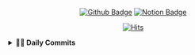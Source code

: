 <div align=center>
 
[![Github Badge](https://img.shields.io/badge/-Blog-b4a7d6?logo=github&logoColor=white&link=https://heegeepark.github.io//resume/)](https://heegeepark.github.io//resume/)
[![Notion Badge](https://img.shields.io/badge/-Portfolio-b050ac?logo=notion&logoColor=white&link=https://nine-spy-45d.notion.site/356c50a6b4fe437caec5c9f111b5fa84)](https://nine-spy-45d.notion.site/356c50a6b4fe437caec5c9f111b5fa84)

[![Hits](https://hits.seeyoufarm.com/api/count/incr/badge.svg?url=https%3A%2F%2Fgithub.com%2FHeegeePark&count_bg=%2379C83D&title_bg=%23555555&icon=&icon_color=%23E7E7E7&title=hits&edge_flat=false)](https://hits.seeyoufarm.com)
</div>

<details> 
<summary> <b>👩‍💻 Daily Commits</b> </summary>
<br>

 **I'm an early 🐤**
``` text
🌞 Morning    42 commits  ██▏░░░░░░░░░░░░░░░░░░  10.4%
🌆 Daytime   187 commits  █████████▊░░░░░░░░░░░  46.5%
🌃 Evening   116 commits  ██████░░░░░░░░░░░░░░░  28.9%
🌙 Night      57 commits  ██▉░░░░░░░░░░░░░░░░░░  14.2%
```
<br>
</details>
